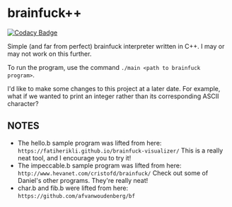 # brainfuck++

[![Codacy Badge](https://api.codacy.com/project/badge/Grade/2d090007e0204963bc5a8019131f6a93)](https://www.codacy.com/manual/MatthewCS/brainfuck-cpp?utm_source=github.com&amp;utm_medium=referral&amp;utm_content=MatthewCS/brainfuck-cpp&amp;utm_campaign=Badge_Grade)

Simple (and far from perfect) brainfuck interpreter written in C++. I may or may not work on this further.

To run the program, use the command `./main <path to brainfuck program>`.

I'd like to make some changes to this project at a later date. For example, what if we wanted to print an integer rather than its corresponding ASCII character?

## NOTES
-   The hello.b sample program was lifted from here: `https://fatiherikli.github.io/brainfuck-visualizer/` This is a really neat tool, and I encourage you to try it!
-   The impeccable.b sample program was lifted from here: `http://www.hevanet.com/cristofd/brainfuck/` Check out some of Daniel's other programs. They're really neat!
-   char.b and fib.b were lifted from here: `https://github.com/afvanwoudenberg/bf`

